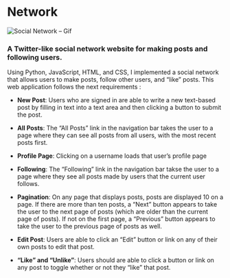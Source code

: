 # Network

![Social Network – Gif](https://user-images.githubusercontent.com/83538534/148066527-b60eabea-cef9-47b0-abd6-539fb2372b77.gif)

### A Twitter-like social network website for making posts and following users.

Using Python, JavaScript, HTML, and CSS, I implemented a social network that allows users to make posts, follow other users, and “like” posts. This web application follows the next requirements :
- **New Post**: Users who are signed in are able to write a new text-based post by filling in text into a text area and then clicking a button to submit the post.
- **All Posts**: The “All Posts” link in the navigation bar takes the user to a page where they can see all posts from all users, with the most recent posts first.
- **Profile Page**: Clicking on a username loads that user’s profile page
- **Following**: The “Following” link in the navigation bar takse the user to a page where they see all posts made by users that the current user follows.
 
- **Pagination**: On any page that displays posts, posts are displayed 10 on a page. If there are more than ten posts, a “Next” button appears to take the user to the next page of posts (which are older than the current page of posts). If not on the first page, a “Previous” button appears to take the user to the previous page of posts as well.
 
- **Edit Post**: Users are able to click an “Edit” button or link on any of their own posts to edit that post.
 
- **“Like” and “Unlike”**: Users should are able to click a button or link on any post to toggle whether or not they “like” that post.
